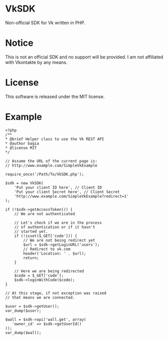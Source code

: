 VkSDK
=====

Non-official SDK for Vk written in PHP.

Notice
=====

This is not an official SDK and no support will be provided.
I am not affiliated with Vkontakte by any means.

License
=====
This software is released under the MIT license.

Example
=====
    <?php
    /**
    * @brief Helper class to use the Vk REST API
    * @author bagia
    * @license MIT
    */
    
    // Assume the URL of the current page is:
    // http://www.example.com/SimpleVkExample
    
    require_once('/Path/To/VkSDK.php');
    
    $sdk = new VkSDK(
        'Put your client ID here', // Client ID
        'Put your client Secret here', // Client Secret
        'http://www.example.com/SimpleVkExample?redirect=1'
    );
    
    if (!$sdk->getAccessToken()) {
        // We are not authenticated
    
        // Let's check if we are in the process
        // of authentication or if it hasn't
        // started yet.
        if (!isset($_GET['code'])) {
            // We are not being redirect yet
            $url = $sdk->getLoginURL('users');
            // Redirect to vk.com
            header('Location: ' . $url);
            return;
        }
    
        // Here we are being redirected
        $code = $_GET['code'];
        $sdk->loginWithCode($code);
    }
    
    // At this stage, if not exception was raised
    // that means we are connected.
    
    $user = $sdk->getUser();
    var_dump($user);
    
    $wall = $sdk->api('wall.get', array(
       'owner_id' => $sdk->getUserId()
    ));
    var_dump($wall);
